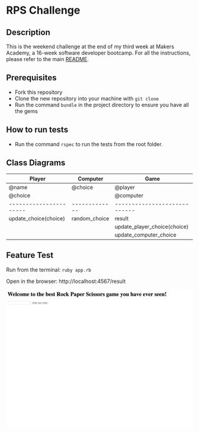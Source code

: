 # RPS Challenge

Description
-------

This is the weekend challenge at the end of my third week at Makers Academy, a 16-week software developer bootcamp. For all the instructions, please refer to the main [README](https://github.com/makersacademy/rps-challenge/blob/master/README.md).

Prerequisites
-------

* Fork this repository
* Clone the new repository into your machine with ```git clone```
* Run the command ```bundle``` in the project directory to ensure you have all the gems

How to run tests
-------

* Run the command ```rspec``` to run the tests from the root folder.

Class Diagrams
-------

| Player                | Computer      | Game                         |
| ---                   | ----          | ---                          |
| @name                 | @choice       | @player                      |
| @choice               |               | @computer                    |
|---------------------- | ------------- | ---------------------------- |
| update_choice(choice) | random_choice | result                       |
|                       |               | update_player_choice(choice) |
|                       |               | update_computer_choice       |

Feature Test
-------

Run from the terminal: ```ruby app.rb```

Open in the browser: http://localhost:4567/result

![Homapage](./images/1_home_page.png)

